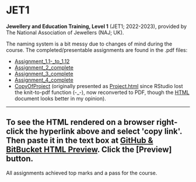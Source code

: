 # JET1
__Jewellery and Education Training, Level 1__ (JET1; 2022-2023), provided by The
National Association of Jewellers (NAJ; UK).

The naming system is a bit messy due to changes of mind during the course.
The completed/presentable assignments are found in the .pdf files:

- [Assignment_1.1-_to_1.12](Assignment_1.1-_to_1.12.pdf)
- [Assignment_2_complete](Assignment_2_complete.pdf)
- [Assignment_3_complete](Assignment_3_complete.pdf)
- [Assignment_4_complete](Assignment_4_complete.pdf)
- [CopyOfProject](CopyOfProject.pdf) (originally presented as [Project.html](Project.html) 
since RStudio lost the knit-to-pdf function (-_-), now reconverted to PDF, though 
the [HTML](Project.html) document looks better in my opinion).

---
To see the HTML rendered on a browser right-click the hyperlink above and select 'copy link'.
Then paste it in the text box at [GitHub & BitBucket HTML Preview](https://htmlpreview.github.io/). Click the [Preview] button.
---

All assignments achieved top marks and a pass for the course.
